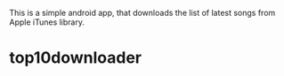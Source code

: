 This is a simple android app, that downloads the list of latest songs from Apple iTunes library.
# top10downloader
